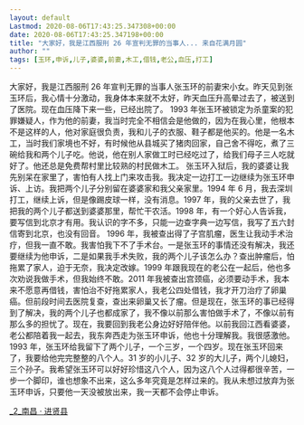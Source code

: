 ```yaml
---
layout: default
Lastmod: 2020-08-06T17:43:25.347308+00:00
date: 2020-08-06T17:43:25.347198+00:00
title: "大家好，我是江西服刑 26 年宣判无罪的当事人... 来自花满月圆"
author: ""
tags: [玉环,申诉,儿子,婆婆,前妻,木工,借钱,老公,血压,打工]
---
```


大家好，我是江西服刑 26 年宣判无罪的当事人张玉环的前妻宋小女。昨天见到张玉环后，我心情十分激动，我身体本来就不太好，昨天血压升高晕过去了，被送到了医院。现在血压降下来一些，已经出院了。 1993 年张玉环被锁定为杀童案的犯罪嫌疑人，作为他的前妻，我当时完全不相信会是他做的，因为在我心里，他根本不是这样的人，他对家庭很负责，我和儿子的衣服、鞋子都是他买的。他是一名木工，当时我们家境也不好，有时候他从县城买了猪肉回家，自己舍不得吃，煮了三碗给我和两个儿子吃。他说，他在别人家做工时已经吃过了，给我们母子三人吃就好了。他还总是免费帮村里比较熟的村民做木工。 张玉环入狱后，我的婆婆让我先别呆在家里了，害怕有人找上门来攻击我。我决定一边打工一边继续为张玉环申诉、上访。我把两个儿子分别留在婆婆家和我父亲家里。1994 年 6 月，我去深圳打工，继续上诉，但是像踢皮球一样，没有消息。1997 年，我的父亲去世了，我把我的两个儿子都送到婆婆那里，帮忙干农活。1998 年，有一个好心人告诉我，要写信到北京才有用。我认识的字不多，只能一边查字典一边写信，我写了五六封信寄到北京，也没有回音。 1996 年，我被查出得了子宫肌瘤，医生让我动手术治疗，但我一直不敢。我害怕我下不了手术台。一是张玉环的事情还没有解决，我还要继续为他申诉，二是如果我手术失败，我的两个儿子该怎么办？查出肿瘤后，怕拖累了家人，迫于无奈，我决定改嫁。1999 年跟我现在的老公在一起后，他也多次劝说我做手术，但我始终不敢。2011 年我被查出宫颈癌，必须要动手术，我本来不愿意再借钱，害怕治不好拖累家人，我老公四处借钱，我才开刀治疗了卵巢癌。但前段时间去医院复查，查出来卵巢又长了瘤。但是现在，张玉环的事已经得到了解决，我的两个儿子也都成家了，我不像以前那么害怕做手术了，不像以前有那么多的担忧了。现在，我要回到我老公身边好好陪伴他。以前我回江西看婆婆，老公都陪着我一起去，我东奔西走为张玉环申诉，他也十分理解我。我很感激他。 1993 年，张玉环给我留下了两个儿子，一个三岁，一个四岁。现在张玉环回来了，我要给他完完整整的八个人。31 岁的小儿子、32 岁的大儿子，两个儿媳妇，三个孙子。我希望张玉环可以好好珍惜这八个人，因为这八个人过得都很辛苦，一步一个脚印，谁也想象不出来，这么多年究竟是怎样过来的。我从未想过放弃为张玉环申诉，只要他一天没被放出来，我一天都不会停止申诉。

[_2_南昌 · 进贤县](http://t.cn/R2WxjZ0 "南昌·进贤县")

